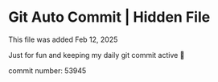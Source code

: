 # Git Auto Commit | Hidden File

This file was added Feb 12, 2025

Just for fun and keeping my daily git commit active 🤪

commit number: 53945
